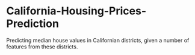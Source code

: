 # California-Housing-Prices-Prediction
Predicting median house values in Californian districts, given a number of features from these districts.
